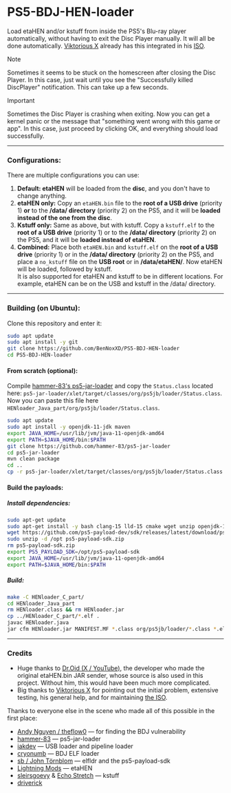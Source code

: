 # PS5-BDJ-HEN-loader

Load etaHEN and/or kstuff from inside the PS5's Blu-ray player automatically, without having to exit the Disc Player manually. It will all be done automatically. [Viktorious X](https://x.com/Viktorioussssss) already has this integrated in his [ISO](https://github.com/Viktorious-x/ps5-bdjb-modified-ISOs).

> [!NOTE]
> Sometimes it seems to be stuck on the homescreen after closing the Disc Player. In this case, just wait until you see the "Successfully killed DiscPlayer" notification. This can take up a few seconds.

> [!IMPORTANT]  
> Sometimes the Disc Player is crashing when exiting. Now you can get a kernel panic or the message that "something went wrong with this game or app". In this case, just proceed by clicking OK, and everything should load successfully.

---

### Configurations:

There are multiple configurations you can use:

1. **Default: etaHEN** will be loaded from the **disc**, and you don't have to change anything.
2. **etaHEN only:** Copy an `etaHEN.bin` file to the **root of a USB drive** (priority 1) **or** to the **/data/ directory** (priority 2) on the PS5, and it will be **loaded instead of the one from the disc**.
3. **Kstuff only:** Same as above, but with kstuff. Copy a `kstuff.elf` to the **root of a USB drive** (priority 1) or to the **/data/ directory** (priority 2) on the PS5, and it will be **loaded instead of etaHEN**.
4. **Combined:** Place both `etaHEN.bin` and `kstuff.elf` on the **root of a USB drive** (priority 1) or in the **/data/ directory** (priority 2) on the PS5, and place a `no_kstuff` file on the **USB root** or in **/data/etaHEN/**. Now etaHEN will be loaded, followed by kstuff. <br> It is also supported for etaHEN and kstuff to be in different locations. For example, etaHEN can be on the USB and kstuff in the /data/ directory.

---

### Building (on Ubuntu):
Clone this repository and enter it: <br>

```sh
sudo apt update
sudo apt install -y git 
git clone https://github.com/BenNoxXD/PS5-BDJ-HEN-loader
cd PS5-BDJ-HEN-loader
```

#### From scratch (optional): 
Compile [hammer-83's ps5-jar-loader](https://github.com/hammer-83/ps5-jar-loader) and copy the `Status.class` located here: `ps5-jar-loader/xlet/target/classes/org/ps5jb/loader/Status.class`. Now you can paste this file here `HENloader_Java_part/org/ps5jb/loader/Status.class`. <br>

```sh
sudo apt update
sudo apt install -y openjdk-11-jdk maven
export JAVA_HOME=/usr/lib/jvm/java-11-openjdk-amd64
export PATH=$JAVA_HOME/bin:$PATH
git clone https://github.com/hammer-83/ps5-jar-loader
cd ps5-jar-loader
mvn clean package
cd ..
cp -r ps5-jar-loader/xlet/target/classes/org/ps5jb/loader/Status.class HENloader_Java_part/org/ps5jb/loader/
```

#### Build the payloads: <br>
##### Install dependencies:  <br>
```sh
sudo apt-get update
sudo apt-get install -y bash clang-15 lld-15 cmake wget unzip openjdk-11-jdk
wget https://github.com/ps5-payload-dev/sdk/releases/latest/download/ps5-payload-sdk.zip
sudo unzip -d /opt ps5-payload-sdk.zip
rm ps5-payload-sdk.zip
export PS5_PAYLOAD_SDK=/opt/ps5-payload-sdk
export JAVA_HOME=/usr/lib/jvm/java-11-openjdk-amd64
export PATH=$JAVA_HOME/bin:$PATH
```

##### Build:
```sh
make -C HENloader_C_part/
cd HENloader_Java_part
rm HENloader.class && rm HENloader.jar
cp ../HENloader_C_part/*.elf .
javac HENloader.java
jar cfm HENloader.jar MANIFEST.MF *.class org/ps5jb/loader/*.class *.elf
```

---

### Credits

* Huge thanks to [Dr.Oid (X ](https://x.com/RepassyMate) [/ YouTube)](https://www.youtube.com/@Dr.Oid27), the developer who made the original etaHEN.bin JAR sender, whose source is also used in this project. Without him, this would have been much more complicated.
* Big thanks to [Viktorious X](https://x.com/Viktorioussssss) for pointing out the initial problem, extensive testing, his general help, and for maintaining [the ISO](https://github.com/Viktorious-x/ps5-bdjb-modified-ISOs).

Thanks to everyone else in the scene who made all of this possible in the first place:

* [Andy Nguyen / theflow0](https://x.com/theflow0) — for finding the BDJ vulnerability
* [hammer-83](https://github.com/hammer-83) — ps5-jar-loader
* [iakdev](https://github.com/iakdev) — USB loader and pipeline loader
* [cryonumb](https://github.com/cryonumb) — BDJ ELF loader
* [sb / John Törnblom](https://github.com/john-tornblom) — elfldr and the ps5-payload-sdk
* [Lightning Mods](https://github.com/LightningMods) — etaHEN
* [sleirsgoevy](https://github.com/sleirsgoevy) & [Echo Stretch](https://x.com/StretchEcho) — kstuff
* [driverick](https://github.com/DriveRick)
